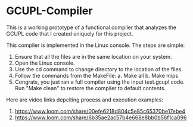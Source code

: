 # GCUPL-Compiler
This is a working prototype of a functional compiler that analyzes the GCUPL code that I created uniquely for this project. 

This compiler is implemented in the Linux console. The steps are simple:
  1. Ensure that all the files are in the same location on your system.
  2. Open the Linux console.
  3. Use the cd command to change directory to the location of the files.
  4. Follow the commands from the MakeFile:
    a. Make all 
    b. Make mips
  5. Congrats, you just ran a full compiler using the input test.gcupl code. Run "Make clean" to restore the compiler to default contents. 
  
Here are video links depciting process and execution examples:
  1. https://www.loom.com/share/00efe6218d804c5e85c65370be17ebe4
  2. https://www.loom.com/share/6b35ae2ac57b4e668e8bb0b56f1ca096
